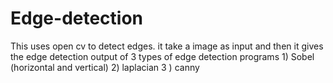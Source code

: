 # Edge-detection
This uses open cv to detect edges. it take a image as input and then it gives the edge detection output of 3 types of edge detection programs 1) Sobel (horizontal and vertical) 2) laplacian  3 ) canny 
